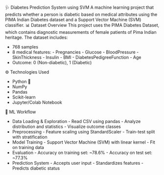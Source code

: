 
🩺 Diabetes Prediction System using SVM
A machine learning project that predicts whether a person is diabetic based on medical attributes using the PIMA Indian Diabetes dataset and a Support Vector Machine (SVM) classifier.
📊 Dataset Overview
This project uses the PIMA Diabetes Dataset, which contains diagnostic measurements of female patients of Pima Indian heritage. The dataset includes:
- 768 samples
- 8 medical features:
      - Pregnancies
      - Glucose
      - BloodPressure
      - SkinThickness
      - Insulin
      - BMI
      - DiabetesPedigreeFunction
      - Age
- Outcome: 0 (Non-diabetic), 1 (Diabetic)

⚙️ Technologies Used
- Python 🐍
- NumPy
- Pandas
- Scikit-learn
- Jupyter/Colab Notebook

🧠 ML Workflow
- Data Loading & Exploration
      - Read CSV using pandas
      - Analyze distribution and statistics
      - Visualize outcome classes
- Preprocessing
      - Feature scaling using StandardScaler
      - Train-test split with stratification
- Model Training
      - Support Vector Machine (SVM) with linear kernel
      - Fit on training data
- Evaluation
      - Accuracy on training set: ~78.6%
      - Accuracy on test set: ~77.3%
- Prediction System
      - Accepts user input
      - Standardizes features
      - Predicts diabetic status



